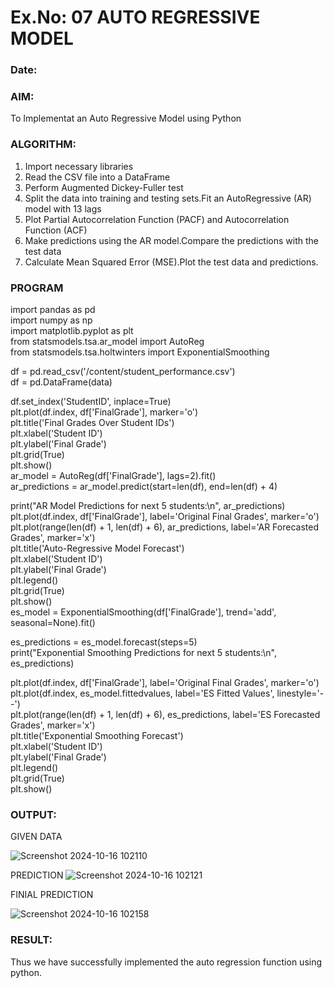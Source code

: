 # Ex.No: 07                                       AUTO REGRESSIVE MODEL
### Date: 



### AIM:
To Implementat an Auto Regressive Model using Python
### ALGORITHM:
1. Import necessary libraries
2. Read the CSV file into a DataFrame
3. Perform Augmented Dickey-Fuller test
4. Split the data into training and testing sets.Fit an AutoRegressive (AR) model with 13 lags
5. Plot Partial Autocorrelation Function (PACF) and Autocorrelation Function (ACF)
6. Make predictions using the AR model.Compare the predictions with the test data
7. Calculate Mean Squared Error (MSE).Plot the test data and predictions.
### PROGRAM
import pandas as pd\
import numpy as np\
import matplotlib.pyplot as plt\
from statsmodels.tsa.ar_model import AutoReg\
from statsmodels.tsa.holtwinters import ExponentialSmoothing

df = pd.read_csv('/content/student_performance.csv')\
df = pd.DataFrame(data)

df.set_index('StudentID', inplace=True)\
plt.plot(df.index, df['FinalGrade'], marker='o')\
plt.title('Final Grades Over Student IDs')\
plt.xlabel('Student ID')\
plt.ylabel('Final Grade')\
plt.grid(True)\
plt.show()\
ar_model = AutoReg(df['FinalGrade'], lags=2).fit()\
ar_predictions = ar_model.predict(start=len(df), end=len(df) + 4)

print("AR Model Predictions for next 5 students:\n", ar_predictions)\
plt.plot(df.index, df['FinalGrade'], label='Original Final Grades', marker='o')\
plt.plot(range(len(df) + 1, len(df) + 6), ar_predictions, label='AR Forecasted Grades', marker='x')\
plt.title('Auto-Regressive Model Forecast')\
plt.xlabel('Student ID')\
plt.ylabel('Final Grade')\
plt.legend()\
plt.grid(True)\
plt.show()\
es_model = ExponentialSmoothing(df['FinalGrade'], trend='add', seasonal=None).fit()

es_predictions = es_model.forecast(steps=5)\
print("Exponential Smoothing Predictions for next 5 students:\n", es_predictions)

plt.plot(df.index, df['FinalGrade'], label='Original Final Grades', marker='o')\
plt.plot(df.index, es_model.fittedvalues, label='ES Fitted Values', linestyle='--')\
plt.plot(range(len(df) + 1, len(df) + 6), es_predictions, label='ES Forecasted Grades', marker='x')\
plt.title('Exponential Smoothing Forecast')\
plt.xlabel('Student ID')\
plt.ylabel('Final Grade')\
plt.legend()\
plt.grid(True)\
plt.show()
### OUTPUT:

GIVEN DATA

![Screenshot 2024-10-16 102110](https://github.com/user-attachments/assets/c79d923c-8bc3-4235-842f-41d47a8be319)

PREDICTION
![Screenshot 2024-10-16 102121](https://github.com/user-attachments/assets/20682145-dd1f-4f07-9de5-25731f090b7d)

FINIAL PREDICTION

![Screenshot 2024-10-16 102158](https://github.com/user-attachments/assets/85897f85-4c2f-4844-b354-ed142a8b8758)

### RESULT:
Thus we have successfully implemented the auto regression function using python.
